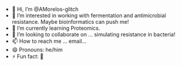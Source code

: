 - 👋 Hi, I’m @AMorelos-glitch
- 👀 I’m interested in working with fermentation and antimicrobial resistance. Maybe bioinformatics can push me!
- 🌱 I’m currently learning Proteomics.
- 💞️ I’m looking to collaborate on ... simulating resistance in bacteria!
- 📫 How to reach me ... email...
- 😄 Pronouns: he/him
- ⚡ Fun fact: 🤩

<!---
AMorelos-glitch/AMorelos-glitch is a ✨ special ✨ repository because its `README.md` (this file) appears on your GitHub profile.
You can click the Preview link to take a look at your changes.
--->
